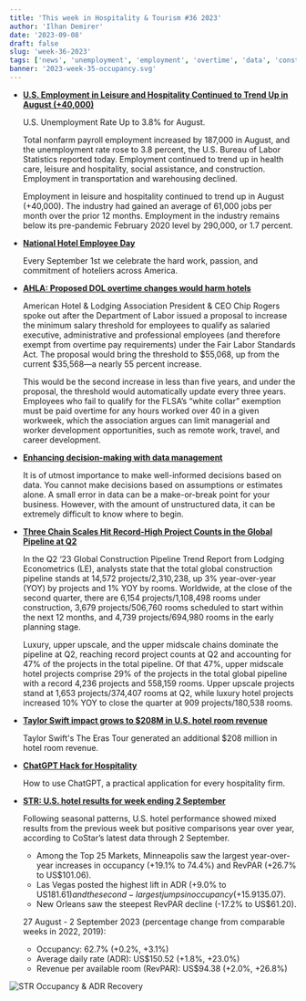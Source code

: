 ```yaml
---
title: 'This week in Hospitality & Tourism #36 2023'
author: 'Ilhan Demirer'
date: '2023-09-08'
draft: false
slug: 'week-36-2023'
tags: ['news', 'unemployment', 'employment', 'overtime', 'data', 'construction', 'str']
banner: '2023-week-35-occupancy.svg'
---
```


- **[U.S. Employment in Leisure and Hospitality Continued to Trend Up in August (+40,000)](https://www.hotelnewsresource.com/article127947.html)**

  U.S. Unemployment Rate Up to 3.8% for August.

  Total nonfarm payroll employment increased by 187,000 in August, and the unemployment rate rose to 3.8 percent, the U.S. Bureau of Labor Statistics reported today. Employment continued to trend up in health care, leisure and hospitality, social assistance, and construction. Employment in transportation and warehousing declined.

  Employment in leisure and hospitality continued to trend up in August (+40,000). The industry had gained an average of 61,000 jobs per month over the prior 12 months. Employment in the industry remains below its pre-pandemic February 2020 level by 290,000, or 1.7 percent.

- **[National Hotel Employee Day](https://www.hotelnewsresource.com/article127948.html)**

  Every September 1st we celebrate the hard work, passion, and commitment of hoteliers across America.

- **[AHLA: Proposed DOL overtime changes would harm hotels](https://www.hotelmanagement.net/operate/ahla-proposed-dol-overtime-changes-would-harm-hotels)**

  American Hotel & Lodging Association President & CEO Chip Rogers spoke out after the Department of Labor issued a proposal to increase the minimum salary threshold for employees to qualify as salaried executive, administrative and professional employees (and therefore exempt from overtime pay requirements) under the Fair Labor Standards Act. The proposal would bring the threshold to $55,068, up from the current $35,568—a nearly 55 percent increase.

  This would be the second increase in less than five years, and under the proposal, the threshold would automatically update every three years. Employees who fail to qualify for the FLSA’s “white collar” exemption must be paid overtime for any hours worked over 40 in a given workweek, which the association argues can limit managerial and worker development opportunities, such as remote work, travel, and career development.

- **[Enhancing decision-making with data management](https://insights.ehotelier.com/insights/2023/09/01/enhancing-decision-making-how-data-management-empowers-hotel-asset-managers/)**

  It is of utmost importance to make well-informed decisions based on data. You cannot make decisions based on assumptions or estimates alone. A small error in data can be a make-or-break point for your business. However, with the amount of unstructured data, it can be extremely difficult to know where to begin.

- **[Three Chain Scales Hit Record-High Project Counts in the Global Pipeline at Q2](https://www.hospitalitynet.org/news/4117970.html)**

  In the Q2 ‘23 Global Construction Pipeline Trend Report from Lodging Econometrics (LE), analysts state that the total global construction pipeline stands at 14,572 projects/2,310,238, up 3% year-over-year (YOY) by projects and 1% YOY by rooms. Worldwide, at the close of the second quarter, there are 6,154 projects/1,108,498 rooms under construction, 3,679 projects/506,760 rooms scheduled to start within the next 12 months, and 4,739 projects/694,980 rooms in the early planning stage.

  Luxury, upper upscale, and the upper midscale chains dominate the pipeline at Q2, reaching record project counts at Q2 and accounting for 47% of the projects in the total pipeline. Of that 47%, upper midscale hotel projects comprise 29% of the projects in the total global pipeline with a record 4,236 projects and 558,159 rooms. Upper upscale projects stand at 1,653 projects/374,407 rooms at Q2, while luxury hotel projects increased 10% YOY to close the quarter at 909 projects/180,538 rooms.

- **[Taylor Swift impact grows to $208M in U.S. hotel room revenue](https://www.hospitalitynet.org/news/4117969.html)**

  Taylor Swift's The Eras Tour generated an additional $208 million in hotel room revenue.

- **[ChatGPT Hack for Hospitality](https://cayugahospitality.com/cory-falter/chatgpt-hack-for-hospitality-5-minute-video/)**

  How to use ChatGPT, a practical application for every hospitality firm.

- **[STR: U.S. hotel results for week ending 2 September](https://str.com/press-release/us-hotel-results-week-ending-2-september)**

  Following seasonal patterns, U.S. hotel performance showed mixed results from the previous week but positive comparisons year over year, according to CoStar’s latest data through 2 September.

  - Among the Top 25 Markets, Minneapolis saw the largest year-over-year increases in occupancy (+19.1% to 74.4%) and RevPAR (+26.7% to US$101.06).
  - Las Vegas posted the highest lift in ADR (+9.0% to US$181.61) and the second-largest jumps in occupancy (+15.9% to 74.4%) and RevPAR (+26.3% to US$135.07).
  - New Orleans saw the steepest RevPAR decline (-17.2% to US$61.20).

  27 August - 2 September 2023 (percentage change from comparable weeks in 2022, 2019):

  - Occupancy: 62.7% (+0.2%, +3.1%)
  - Average daily rate (ADR): US$150.52 (+1.8%, +23.0%)
  - Revenue per available room (RevPAR): US$94.38 (+2.0%, +26.8%)

![STR Occupancy & ADR Recovery](/images/blogimages/2023-week-36-occupancy.svg)
